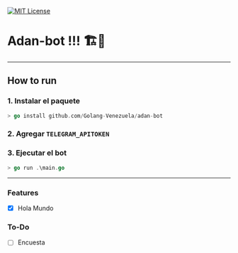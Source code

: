 [![MIT License](https://img.shields.io/badge/License-MIT-green.svg)](https://choosealicense.com/licenses/mit/)

# Adan-bot !!! 🏗️🤖
---
## How to run 
### 1. Instalar el paquete
```go
> go install github.com/Golang-Venezuela/adan-bot
```
### 2.  Agregar `TELEGRAM_APITOKEN` 
    
### 3. Ejecutar el bot
```go    
> go run .\main.go
```
--- 
### Features
  - [x] Hola Mundo

### To-Do  
  - [ ] Encuesta  
